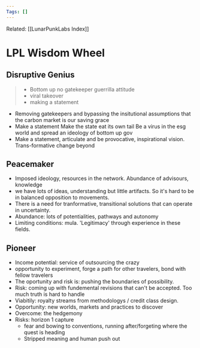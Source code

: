 ```yaml
---
Tags: []
---
```

Related: [[LunarPunkLabs Index]]
# LPL Wisdom Wheel

## Disruptive Genius
> - Bottom up no gatekeeper guerrilla attitude 
> - viral takeover
> - making a statement
- Removing gatekeepers and bypassing the insitutional assumptions that the carbon market is our saving grace
- Make a statement Make the state eat its own tail Be a virus in the esg world and spread an ideology of bottom up gov
- Make a statement, articulate and be provocative, inspirational vision. Trans-formative change beyond

## Peacemaker
> 

- Imposed ideology, resources in the network. Abundance of advisours, knowledge
- we have lots of ideas, understanding but little artifacts. So it's hard to be in balanced opposition to movements.
- There is a need for tranformative, transitional solutions that can operate in uncertainty.
- Abundance: lots of potentialities, pathways and autonomy
- Limiting conditions: mula. 'Legitimacy' through experience in these fields.

## Pioneer
- Income potential: service of outsourcing the crazy
- opportunity to experiment, forge a path for other travelers, bond with fellow travelers
- The oportunity and risk is: pushing the boundaries of possibility.
- Risk: coming up with fundemental revisions that can't be accepted. Too much truth is hard to handle
- Viabitily: royalty streams from methodologys / credit class design.
- Opportunity: new worlds, markets and practices to discover
- Overcome: the hedgemony
- Risks: horizon 1 capture
	- fear and bowing to conventions, running after/forgeting where the quest is heading
	- Stripped meaning and human push out